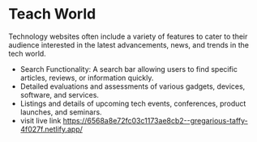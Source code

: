 # Teach World

Technology websites often include a variety of features to cater to their audience interested in the latest advancements, news, and trends in the tech world. 
- Search Functionality: A search bar allowing users to find specific articles, reviews, or information quickly.
- Detailed evaluations and assessments of various gadgets, devices, software, and services.
- Listings and details of upcoming tech events, conferences, product launches, and seminars.
- visit live link  https://6568a8e72fc03c1173ae8cb2--gregarious-taffy-4f027f.netlify.app/
